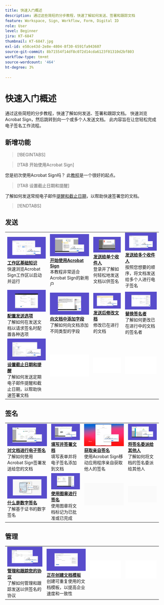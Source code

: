 ```yaml
---
title: 快速入门概述
description: 通过这些简短的分步教程，快速了解如何发送、签署和跟踪文档
feature: Workspace, Sign, Workflow, Form, Digital ID
role: User
level: Beginner
jira: KT-6847
thumbnail: KT-6847.jpg
exl-id: e58ce43d-2e8e-4804-8f30-6591fa943607
source-git-commit: 8b71554f14df8c072d14cda6123f01310d2bf803
workflow-type: tm+mt
source-wordcount: '464'
ht-degree: 3%

---
```


# 快速入门概述

通过这些简短的分步教程，快速了解如何发送、签署和跟踪文档。 快速浏览Acrobat Sign，然后跳转到向一个或多个人发送文档。 此内容旨在让您轻松完成电子签名工作流程。

## 新增功能

>[!BEGINTABS]

>[!TAB 开始使用Acrobat Sign]

您是初次使用Acrobat Sign吗？ 此[教程](new-sender.md)是一个很好的起点。

>[!TAB 设置截止日期和提醒]

了解如何发送常规电子邮件[提醒和截止日期](set-deadlines-reminders.md)，以帮助快速签署您的文档。

>[!ENDTABS]

## 发送

<table style="table-layout:fixed">
<tr>
 <td>
    <a href="quick-tour.md">
      <img alt="工作区基础知识" src="../assets/workspace.png" />
    </a>
    <div>
    <a href="quick-tour.md"><strong>工作区基础知识</strong></a>
    </div>
    快速浏览Acrobat Sign工作区以启动并运行
    <br>
  </td>
  <td>
    <a href="new-sender.md">
      <img alt="Acrobat Sign快速入门" src="../assets/gettingstartednew.png" />
    </a>
    <div>
    <a href="new-sender.md"><strong>开始使用Acrobat Sign</strong></a>
    </div>
    本教程非常适合Acrobat Sign的新用户
    <br>
  </td>
  <td>
    <a href="send-to-single-recipient.md">
      <img alt="发送给单个收件人" src="../assets/send-single-recipient.png" />
    </a>
    <div>
    <a href="send-to-single-recipient.md"><strong>发送给单个收件人</strong></a>
    </div>
    登录并了解如何轻松地发送文档以供签名
    <br>
  </td>
  <td>
    <a href="send-to-multiple-recipients.md">
      <img alt="发送给多个接收者" src="../assets/send-to-multiple-recipient.png" />
    </a>
    <div>
    <a href="send-to-multiple-recipients.md"><strong>发送给多个收件人</strong></a>
    </div>
    按照您想要的顺序，将文档发送给多个人进行电子签名
    <br>
  </td>
</tr>
<tr>
  <td>
    <a href="sending-options.md">
      <img alt="配置发送选项" src="../assets/configure.png" />
    </a>
    <div>
    <a href="sending-options.md"><strong>配置发送选项</strong></a>
    </div>
    了解如何在发送文档以请求签名时配置各种选项
    <br>
  </td>
  <td>
    <a href="adding-fields.md">
      <img alt="向文档中添加字段" src="../assets/adding-fields.png" />
    </a>
    <div>
    <a href="adding-fields.md"><strong>向文档中添加字段</strong></a>
    </div>
    了解如何向文档添加不同类型的字段
    <br>
  </td>
  <td>
    <a href="modify-in-flight.md">
      <img alt="发送后修改文档" src="../assets/modify.png" />
    </a>
    <div>
    <a href="modify-in-flight.md"><strong>发送后修改文档</strong></a>
    </div>
    修改已在进行的文档
    <br>
  </td>
  <td>
    <a href="replace-signer.md">
      <img alt="替换签名者" src="../assets/replace.png" />
    </a>
    <div>
    <a href="replace-signer.md"><strong>替换签名者</strong></a>
    </div>
    了解如何更改已在进行中的文档的签名者
     <br>
  </td>
</tr>
<tr>
  <td>
      <a href="set-deadlines-reminders.md">
        <img alt="设置截止日期和提醒" src="../assets/deadlines-reminders.png" />
      </a>
      <div>
      <a href="set-deadlines-reminders.md"><strong>设置截止日期和提醒</strong></a>
      </div>
      了解如何发送定期电子邮件提醒和截止日期，以帮助快速签署文档
      <br>
    </td> 
  <td>
      <img alt="间隔物" src="../assets/Whitespacer.png" />
      <div>
      <br>
    </td>
    <td>
      <img alt="间隔物" src="../assets/Whitespacer.png" />
      <div>
      <br>
    </td>
    <td>
      <img alt="间隔物" src="../assets/Whitespacer.png" />
      <div>
      <br>
    </td>
</tr>
</table>

## 签名

<table style="table-layout:fixed">
<tr>
  <td>
    <a href="electronically-sign-a-document.md">
      <img alt="对文档进行电子签名" src="../assets/sign-electronically.png" />
    </a>
    <div>
    <a href="electronically-sign-a-document.md"><strong>对文档进行电子签名</strong></a>
    </div>
    了解如何使用Acrobat Sign签署发送给您的文档
    <br>
  </td>
  <td>
    <a href="fill-and-sign.md">
      <img alt="填写并签署文档" src="../assets/fill-and-sign.png" />
    </a>
    <div>
    <a href="fill-and-sign.md"><strong>填写并签署文档</strong></a>
    </div>
    填写表单并将电子签名添加到文档
    <br>
  </td>
  <td>
    <a href="sign-in-person.md">
      <img alt="获取亲自签名" src="../assets/inperson.png" />
    </a>
    <div>
    <a href="sign-in-person.md"><strong>获取亲自签名</strong></a>
    </div>
    使用Acrobat Sign移动应用程序亲自获取他人的签名
    <br>
  </td>
  <td>
    <a href="delegate-signing.md">
      <img alt="将签名委派给其他人" src="../assets/delegate-signing.png" />
    </a>
    <div>
    <a href="delegate-signing.md"><strong>将签名委派给其他人</strong></a>
    </div>
    了解如何将文档的签名委派给其他人
    <br>
  </td>
</tr>
<tr>
  <td>
    <a href="sign-with-a-digital-signature.md">
      <img alt="什么是数字签名" src="../assets/digital-signature.png" />
    </a>
    <div>
    <a href="sign-with-a-digital-signature.md"><strong>什么是数字签名</strong></a>
    </div>
    了解基于证书的数字签名
    <br>
  </td>
  <td>
    <a href="sign-with-a-stamp.md">
      <img alt="使用图章进行签名" src="../assets/sign-stamp.png" />
    </a>
    <div>
    <a href="sign-with-a-stamp.md"><strong>使用图章进行签名</strong></a>
    </div>
    使用图章将文档标记为已批准或已完成
     <br>
  </td> 
 <td>
    <img alt="间隔物" src="../assets/Grayspacer.png" />
    <div>
    <br>
  </td>
  <td>
    <img alt="间隔物" src="../assets/Grayspacer.png" />
    <div>
    <br>
  </td>
</tr>  
</table>

## 管理

<table style="table-layout:fixed">
<tr>
  <td>
    <a href="manage-and-track.md">
      <img alt="管理和跟踪协议" src="../assets/manage-track.png" />
    </a>
    <div>
    <a href="manage-and-track.md"><strong>管理和跟踪您的协议</strong></a>
    </div>
    了解如何管理和跟踪发送以供签名的协议
    <br>
  </td>
  <td>
    <a href="../sign-advanced-users/create-a-template.md">
      <img alt="创建文档模板" src="../assets/create-template.png" />
    </a>
    <div>
    <a href="../sign-advanced-users/create-a-template.md"><strong>正在创建文档模板</strong></a>
    </div>
    创建可重复使用的文档模板，以提高企业速度和一致性
    <br>
  </td>
  <td>
    <img alt="间隔物" src="../assets/Whitespacer.png" />
    <div>
    <br>
  </td>
  <td>
    <img alt="间隔物" src="../assets/Whitespacer.png" />
    <div>
    <br>
  </td>
</tr>
</table>
